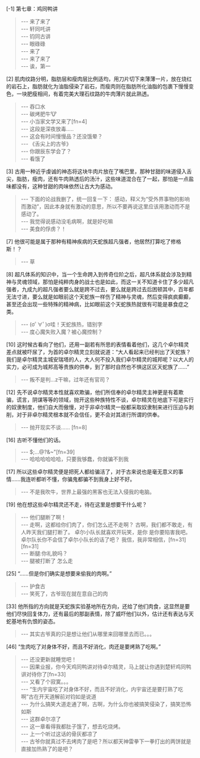 
[-1] 第七章：鸡同鸭讲
>--- 来了来了<br>
>--- 轩同吒讲<br>
>--- 钧同古讲<br>
>--- 眼碌碌<br>
>--- 来了<br>
>--- 来了来了<br>
>--- 诶，第一<br>

[2] 肌肉纹路分明，脂肪层和瘦肉层比例适均，用刀片切下来薄薄一片，放在烧红的岩石上，脂肪就化为油脂侵染了岩石，而瘦肉则在脂肪所化油脂的包裹下慢慢变色，一块肥瘦相间，有着完美大理石纹路的牛肉薄片就此熟透。
>--- 吞口水<br>
>--- 碳烤肥牛🐮<br>
>--- 小当家文学又来了[fn=4]<br>
>--- 这段是深夜放毒.....<br>
>--- 这会有时间慢慢品？还没饿晕？<br>
>--- 《舌尖上的古爷》<br>
>--- 你跟辰东学会了？<br>
>--- 看饿了<br>

[3] 古用一种近乎虔诚的神态将这块牛肉片放在了嘴巴里，那种甘甜的味道侵入舌尖，脂肪，瘦肉，还有牛肉熟透后的汤汁，这些味道混合在了一起，那怕是一点盐味都没有，这种甘甜的肉味依然让古大为感动。
>--- 下面的论战我删了，统一回复一下：
感动，释义为“受外界事物的影响而激动”，因此本身就有激动的意思，所以不要再说这里应该用激动而不是感动了。<br>
>--- 我觉得说感动没毛病啊，就是好吃嘛<br>
>--- 美食的俘虏？！<br>

[7] 他很可能是属于那种有精神疾病的天蛇族超凡强者，他居然打算吃了修格斯！？
>--- 草<br>

[8] 超凡体系的知识中，当一个生命跨入到传奇位阶之后，超凡体系就会涉及到精神与灵魂领域，那怕是纯粹肉身的战士也是如此，而这一关不知道卡住了多少超凡强者，九成九的超凡强者要么就是跨不过去，要么就是跨过去后困顿其中，百年都无法寸进，要么就是如眼前这个天蛇族一样伤了精神与灵魂，然后变得疯疯癫癫，甚至还会出现一些特殊的精神病，比如眼前这个天蛇族热就很有可能是暴食症之类。
>--- (σﾟ∀ﾟ)σ哇！天蛇族热，错别字<br>
>--- 度心魔失败入魔？被心魔控制？<br>

[10] 这时候古看向了他们，还用一副若有所思的表情看着他们，这几个卓尔精灵差点就被吓尿了，为首的卓尔精灵立刻就说道：“大人看起来已经判出了天蛇族？我们是卓尔精灵主城安瑞塔的人，大人何不投入我们卓尔精灵的城邦呢？以大人的实力，必可成为城邦高等贵族的供奉，到了那时自然也不惧这区区天蛇族了……”
>--- 叛不是判…z干嘛，过年还有官司？<br>

[12] 先不说卓尔精灵本性就喜欢欺骗，他们所信奉的卓尔精灵主神更是有着欺骗，谎言，阴谋等等的领域，抛开这些种族特性不谈，卓尔精灵在地底下可是实行的奴隶制度，他们自大而傲慢，对于非卓尔精灵一般都采取奴隶制来进行压迫与剥削，对于非卓尔精灵根本就不会信任，更不会对其进行所谓的供奉。
>--- 抛开现实不谈……
[fn=8]<br>

[16] 古听不懂他们的话。
>--- $;…@?&~"[fn=39]<br>
>--- 哈哈哈哈哈哈，只要我够蠢，你就骗不到我<br>

[17] 所以这些卓尔精灵便是把死人都给骗活了，对于古来说也是毫无意义的事情……我连听都听不懂，你骗鬼都骗不到我身上好不好。
>--- 不是我吹牛，世界上最强的黑客也无法入侵我的电脑。<br>

[19] 他在想这些卓尔精灵还不走，待在这里是想要干什么呢？
>--- 他们腿断了啊！<br>
>--- 走啊，这都给你们肉了，你们怎么还不走啊？
古啊，我们都不敢走，有人昨天我们腿打断了。
卓尔小队长就喜欢开玩笑，是你 是你要陷害我吧。卓尔队长你不会信了卓尔小队长的话了吧？
我信，我非常相信，[fn=31][fn=31]<br>
>--- 断腿:你礼貌吗？<br>
>--- 腿被打断了  怎么走<br>

[25] “……但是你们确实是想要来偷我的肉啊。”
>--- 护食古<br>
>--- 笑死了，古爷现在就在意自己的肉<br>

[33] 他所指的方向就是天蛇族实验基地所在方向，还给了他们肉食，这显然是要他们尽快回复体力，还有最后的那副表情，除了威吓他们以外，估计还有表达与天蛇基地有仇恨的姿态。
>--- 其实古爷真的只是想让他们从哪里来回哪里去而已。。。<br>

[46] “生肉吃了对身体不好，而且不好消化，肉还是要烤熟了吃啊。”
>--- 还没更新就睡觉吧！<br>
>--- 因果业报，你今天鸡同鸭讲对待卓尔精灵，马上就让你遇到楚轩鸡同鸭讲对待你了[fn=33]<br>
>--- 又看了个寂寞。。。<br>
>--- “生内宇宙吃了对身体不好，而且不好消化，内宇宙还是要打熟了吃啊”古在开天道解前对钧如是说道<br>
>--- 为什么搞笑大道走通了啊，古啊，为什么你也被搞笑侵染了，搞笑恐怖如斯<br>
>--- 这群卓尔凉了<br>
>--- 这一章看得我都肚子饿了，想去吃烧烤。<br>
>--- 上一个听过这话的骨灰都凉了<br>
>--- 古爷你就真过不去烤肉了是吧？所以都天神雷拳下一拳打出的两饼就是直接加热熟了的是吧？<br>
